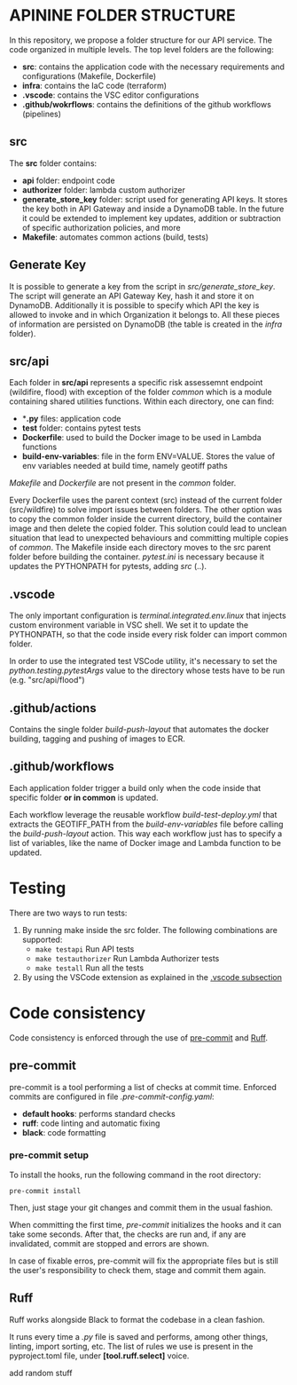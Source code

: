# APININE FOLDER STRUCTURE

In this repository, we propose a folder structure for our API service.
The code organized in multiple levels.
The top level folders are the following:

- **src**: contains the application code with the necessary requirements and configurations (Makefile, Dockerfile)
- **infra**: contains the IaC code (terraform)
- **.vscode**: contains the VSC editor configurations
- **.github/wokrflows**: contains the definitions of the github workflows (pipelines)

## src
The **src** folder contains:
- **api** folder: endpoint code
- **authorizer** folder: lambda custom authorizer
- **generate_store_key** folder: script used for generating API keys. It stores the key both in API Gateway and inside a DynamoDB table. In the future it could be extended to implement key updates, addition or subtraction of specific authorization policies, and more
- **Makefile**: automates common actions (build, tests)


## Generate Key

It is possible to generate a key from the script in *src/generate_store_key*.
The script will generate an API Gateway Key, hash it and store it on DynamoDB. Additionally it is possible to specify
which API the key is allowed to invoke and in which Organization it belongs to. All these pieces of information are persisted on DynamoDB (the table is created in the *infra* folder).

## src/api
Each folder in **src/api** represents a specific risk assessemnt endpoint (wildifire, flood) with exception of the folder *common* which is a module containing shared utilities functions.
Within each directory, one can find:

- ***.py** files: application code
- **test** folder: contains pytest tests
- **Dockerfile**: used to build the Docker image to be used in Lambda functions
- **build-env-variables**: file in the form ENV=VALUE. Stores the value of env variables needed at build time, namely geotiff paths

*Makefile* and *Dockerfile* are not present in the *common* folder.

Every Dockerfile uses the parent context (src) instead of the current folder (src/wildfire) to solve import
issues between folders. The other option was to copy the common folder inside the current directory, build the container image and then delete the copied folder. This solution could lead to unclean situation that lead to unexpected behaviours and committing multiple copies of *common*.
The Makefile inside each directory moves to the src parent folder before building the container.
*pytest.ini* is necessary because it updates the PYTHONPATH for pytests, adding *src* (..).

## .vscode
The only important configuration is *terminal.integrated.env.linux* that injects custom environment variable in VSC shell.
We set it to update the PYTHONPATH, so that the code inside every risk folder can import common folder.

In order to use the integrated test VSCode utility, it's necessary to set the *python.testing.pytestArgs* value to the directory whose tests have to be run (e.g. "src/api/flood")

## .github/actions
Contains the single folder *build-push-layout* that automates the docker building, tagging and pushing of images to ECR.

## .github/workflows
Each application folder trigger a build only when the code inside that specific folder **or in common**  is updated.

Each workflow leverage the reusable workflow *build-test-deploy.yml* that extracts the GEOTIFF_PATH from the *build-env-variables* file before calling the *build-push-layout* action. This way each workflow just has to specify a list of variables, like the name of Docker image and Lambda function to be updated.

# Testing

There are two ways to run tests:
1. By running make inside the src folder. The following combinations are supported:
   - ```make testapi```            Run API tests
   - ```make testauthorizer```     Run Lambda Authorizer tests
   - ```make testall```            Run all the tests
2. By using the VSCode extension as explained in the [.vscode subsection](#vscode)

# Code consistency
Code consistency is enforced through the use of [pre-commit](https://pre-commit.com/) and [Ruff](https://docs.astral.sh/ruff/).

## pre-commit
pre-commit is a tool performing a list of checks at commit time. Enforced commits are configured in file *.pre-commit-config.yaml*:
- **default hooks**: performs standard checks
- **ruff**: code linting and automatic fixing
- **black**: code formatting

### pre-commit setup
To install the hooks, run the following command in the root directory:

```
pre-commit install
```

Then, just stage your git changes and commit them in the usual fashion.

When committing the first time, *pre-commit* initializes the hooks and it can take some seconds. After that, the checks are run and, if any are invalidated, commit are stopped and errors are shown.

In case of fixable erros, pre-commit will fix the appropriate files but is still the user's responsibility to check them, stage and commit them again.

## Ruff
Ruff works alongside Black to format the codebase in a clean fashion.

It runs every time a *.py* file is saved and performs, among other things, linting, import sorting, etc. The list of rules we use is present in the pyproject.toml file, under **[tool.ruff.select]** voice.

add random stuff
